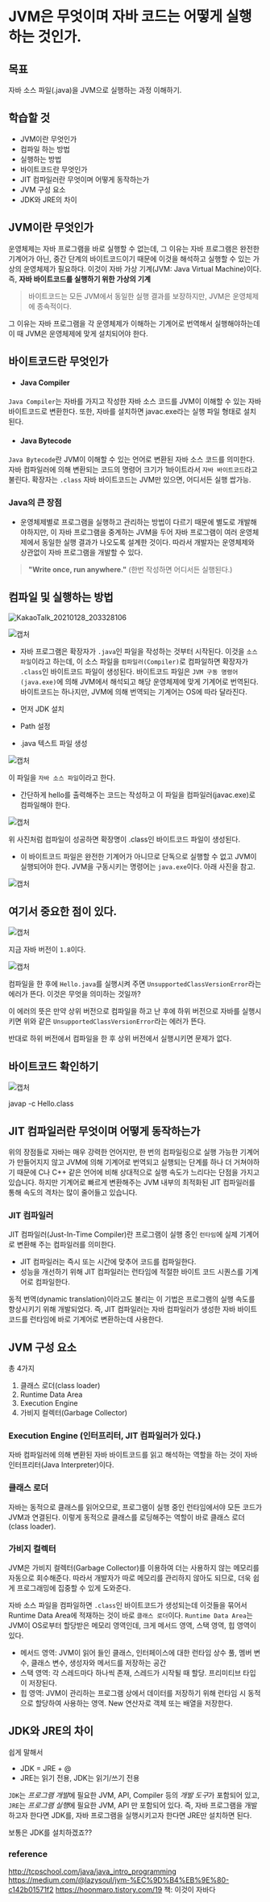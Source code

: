 # JVM은 무엇이며 자바 코드는 어떻게 실행하는 것인가.

## 목표
자바 소스 파일(.java)을 JVM으로 실행하는 과정 이해하기.

## 학습할 것

- JVM이란 무엇인가
- 컴파일 하는 방법
- 실행하는 방법
- 바이트코드란 무엇인가
- JIT 컴파일러란 무엇이며 어떻게 동작하는가
- JVM 구성 요소
- JDK와 JRE의 차이

## JVM이란 무엇인가
운영체제는 자바 프로그램을 바로 실행할 수 없는데, 그 이유는 자바 프로그램은 완전한 기계어가 아닌, 중간 단계의 바이트코드이기 때문에 이것을 해석하고 실행할 수 있는 가상의 운영체제가 필요하다. 이것이 자바 가상 기계(JVM: Java Virtual Machine)이다.
즉, **자바 바이트코드를 실행하기 위한 가상의 기계**

> 바이트코드는 모든 JVM에서 동일한 실행 결과를 보장하지만, JVM은 운영체제에 종속적이다.

그 이유는 자바 프로그램을 각 운영체제가 이해하는 기계어로 번역해서 실행해야하는데 이 때 JVM은 운영체제에 맞게 설치되어야 한다.

## 바이트코드란 무엇인가

- #### Java Compiler

`Java Compiler`는 자바를 가지고 작성한 자바 소스 코드를 JVM이 이해할 수 있는 자바 바이트코드로 변환한다.
또한, 자바를 설치하면 javac.exe라는 실행 파일 형태로 설치된다.

- #### Java Bytecode

`Java Bytecode`란 JVM이 이해할 수 있는 언어로 변환된 자바 소스 코드를 의미한다.
자바 컴파일러에 의해 변환되는 코드의 명령어 크기가 1바이트라서 `자바 바이트코드`라고 불린다. 확장자는 `.class`
자바 바이트코드는 JVM만 있으면, 어디서든 실행 쌉가능.

### Java의 큰 장점

- 운영체제별로 프로그램을 실행하고 관리하는 방법이 다르기 때문에 별도로 개발해야하지만, 이 자바 프로그램을 중계하는 JVM을 두어 자바 프로그램이 여러 운영체제에서 동일한 실행 결과가 나오도록 설계한 것이다. 따라서 개발자는 운영체제와 상관없이 자바 프로그램을 개발할 수 있다.

> **"Write once, run anywhere."** (한번 작성하면 어디서든 실행된다.)

## 컴파일 및 실행하는 방법

![KakaoTalk_20210128_203328106](https://user-images.githubusercontent.com/55525868/106133155-39612580-61a8-11eb-8b6f-e0548d421853.jpg)

![캡처](https://user-images.githubusercontent.com/55525868/106133730-023f4400-61a9-11eb-9338-ce6244d2554f.PNG)

- 자바 프로그램은 확장자가 `.java`인 파일을 작성하는 것부터 시작된다. 이것을 `소스파일`이라고 하는데, 이 소스 파일을 `컴파일러(Compiler)`로 컴파일하면 확장자가 `.class`인 바이트코드 파일이 생성된다. 바이트코드 파일은 `JVM 구동 명령어(java.exe)`에 의해 JVM에서 해석되고 해당 운영체제에 맞게 기계어로 번역된다. 바이트코드는 하나지만, JVM에 의해 번역되는 기계어는 OS에 따라 달라진다.

- 먼저 JDK 설치
- Path 설정
- .java 텍스트 파일 생성

![캡처](https://user-images.githubusercontent.com/55525868/106135881-da9dab00-61ab-11eb-957d-5790ba6591a8.PNG)

이 파일을 `자바 소스 파일`이라고 한다.

- 간단하게 hello를 출력해주는 코드는 작성하고 이 파일을 컴파일러(javac.exe)로 컴파일해야 한다.

![캡처](https://user-images.githubusercontent.com/55525868/106136201-4e3fb800-61ac-11eb-9ef0-1f13cb1cafce.PNG)

위 사진처럼 컴파일이 성공하면 확장명이 .class인 바이트코드 파일이 생성된다.

- 이 바이트코드 파일은 완전한 기계어가 아니므로 단독으로 실행할 수 없고 JVM이 실행되어야 한다. JVM을 구동시키는 명령어는 `java.exe`이다. 아래 사진을 참고.

![캡처](https://user-images.githubusercontent.com/55525868/106137550-349f7000-61ae-11eb-8c2c-2c42b8e9843a.PNG)

## 여기서 중요한 점이 있다.

![캡처](https://user-images.githubusercontent.com/55525868/107211470-ee1d0180-6a48-11eb-840c-6e1f160d8f4b.PNG)

지금 자바 버전이 `1.8`이다.

![캡처](https://user-images.githubusercontent.com/55525868/107211726-4fdd6b80-6a49-11eb-8ac0-791964398f1a.PNG)

컴파일을 한 후에 `Hello.java`를 실행시켜 주면 `UnsupportedClassVersionError`라는 에러가 뜬다.
이것은 무엇을 의미하는 것일까?

이 에러의 뜻은 만약 상위 버전으로 컴파일을 하고 난 후에 하위 버전으로 자바를 실행시키면 위와 같은 `UnsupportedClassVersionError`라는 에러가 뜬다.

반대로 하위 버전에서 컴파일을 한 후 상위 버전에서 실행시키면 문제가 없다.

## 바이트코드 확인하기

![캡처](https://user-images.githubusercontent.com/55525868/107212574-7fd93e80-6a4a-11eb-956b-748ddaea1e59.PNG)

javap -c Hello.class

## JIT 컴파일러란 무엇이며 어떻게 동작하는가
위의 장점들로 자바는 매우 강력한 언어지만, 한 번의 컴파일링으로 실행 가능한 기계어가 만들어지지 않고 JVM에 의해 기계어로 번역되고 실행되는 단계를 하나 더 거쳐야하기 때문에 C나 C++ 같은 언어에 비해 상대적으로 실행 속도가 느리다는 단점을 가지고 있습니다.
하지만 기계어로 빠르게 변환해주는 JVM 내부의 최적화된 JIT 컴파일러를 통해 속도의 격차는 많이 줄어들고 있습니다.

### JIT 컴파일러
JIT 컴파일러(Just-In-Time Compiler)란 프로그램이 실행 중인 `런타임`에 실제 기계어로 변환해 주는 컴파일러를 의미한다.

- JIT 컴파일러는 즉시 또는 시간에 맞추어 코드를 컴파일한다.
- 성능을 개선하기 위해 JIT 컴파일러는 런타임에 적절한 바이트 코드 시퀀스를 기계어로 컴파일한다.

동적 번역(dynamic translation)이라고도 불리는 이 기법은 프로그램의 실행 속도를 향상시키기 위해 개발되었다.
즉, JIT 컴파일러는 자바 컴파일러가 생성한 자바 바이트코드를 런타임에 바로 기계어로 변환하는데 사용한다.

## JVM 구성 요소
총 4가지

1. 클래스 로더(class loader)
2. Runtime Data Area
3. Execution Engine
4. 가비지 컬렉터(Garbage Collector)

### Execution Engine (인터프리터, JIT 컴파일러가 있다.)
자바 컴파일러에 의해 변환된 자바 바이트코드를 읽고 해석하는 역할을 하는 것이 자바 인터프리터(Java Interpreter)이다.

### 클래스 로더
자바는 동적으로 클래스를 읽어오므로, 프로그램이 실행 중인 런타임에서야 모든 코드가 JVM과 연결된다.
이렇게 동적으로 클래스를 로딩해주는 역할이 바로 클래스 로더(class loader).

### 가비지 컬렉터
JVM은 가비지 컬렉터(Garbage Collector)를 이용하여 더는 사용하지 않는 메모리를 자동으로 회수해준다.
따라서 개발자가 따로 메모리를 관리하지 않아도 되므로, 더욱 쉽게 프로그래밍에 집중할 수 있게 도와준다.

자바 소스 파일을 컴파일하면 `.class`인 바이트코드가 생성되는데 이것들을 묶어서 Runtime Data Area에 적재하는 것이 바로 `클래스 로더`이다.
`Runtime Data Area`는 JVM이 OS로부터 할당받은 메모리 영역인데, 크게 메서드 영역, 스택 영역, 힙 영역이 있다.

- 메서드 영역: JVM이 읽어 들인 클래스, 인터페이스에 대한 런타임 상수 풀, 멤버 변수, 클래스 변수, 생성자와 메서드를 저장하는 공간
- 스택 영역: 각 스레드마다 하나씩 존재, 스레드가 시작될 때 할당. 프리미티브 타입이 저장된다.
- 힙 영역: JVM이 관리하는 프로그램 상에서 데이터를 저장하기 위해 런타임 시 동적으로 할당하여 사용하는 영역. New 연산자로 객체 또는 배열을 저장한다.

## JDK와 JRE의 차이
쉽게 말해서

- JDK = JRE + @
- JRE는 읽기 전용, JDK는 읽기/쓰기 전용

`JDK`는 *프로그램 개발*에 필요한 JVM, API, Compiler 등의 *개발 도구*가 포함되어 있고,
`JRE`는 *프로그램 실행*에 필요한 JVM, API 만 포함되어 있다.
즉, 자바 프로그램을 개발하고자 한다면 JDK를, 자바 프로그램을 실행시키고자 한다면 JRE만 설치하면 된다.

보통은 JDK를 설치하겠죠??

### reference
http://tcpschool.com/java/java_intro_programming
https://medium.com/@lazysoul/jvm-%EC%9D%B4%EB%9E%80-c142b01571f2
https://hoonmaro.tistory.com/19
책: 이것이 자바다
